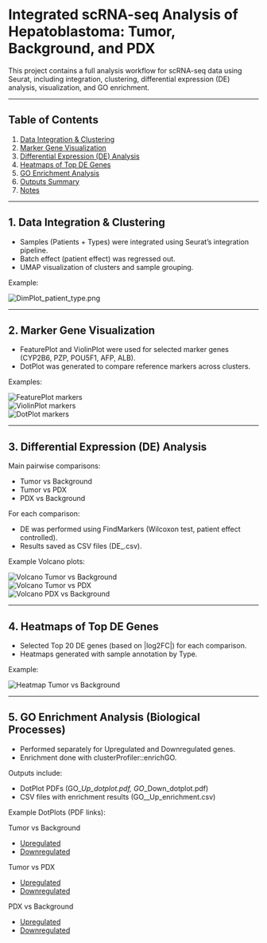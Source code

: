 #  Integrated scRNA-seq Analysis of Hepatoblastoma: Tumor, Background, and PDX

This project contains a full analysis workflow for scRNA-seq data using Seurat, including integration, clustering, differential expression (DE) analysis, visualization, and GO enrichment.

---

## Table of Contents
1. [Data Integration & Clustering](#-1-data-integration--clustering)  
2. [Marker Gene Visualization](#-2-marker-gene-visualization)  
3. [Differential Expression (DE) Analysis](#-3-differential-expression-de-analysis)  
4. [Heatmaps of Top DE Genes](#-4-heatmaps-of-top-de-genes)  
5. [GO Enrichment Analysis](#-5-go-enrichment-analysis-biological-processes)  
6. [Outputs Summary](#-outputs-summary)  
7. [Notes](#-notes)  

---

## 1. Data Integration & Clustering
- Samples (Patients + Types) were integrated using Seurat’s integration pipeline.  
- Batch effect (patient effect) was regressed out.  
- UMAP visualization of clusters and sample grouping.  

 Example:

![DimPlot_patient_type.png](results/clustering/DimPlot_clusters.png)  

---

## 2. Marker Gene Visualization
- FeaturePlot and ViolinPlot were used for selected marker genes (CYP2B6, PZP, POU5F1, AFP, ALB).  
- DotPlot was generated to compare reference markers across clusters.  

 Examples:

![FeaturePlot markers](results/markers/FeaturePlot_markers.png)  
![ViolinPlot markers](results/markers/ViolinPlot_markers.png)  
![DotPlot markers](results/markers/DotPlot_reference.png)

---

## 3. Differential Expression (DE) Analysis
Main pairwise comparisons:
- Tumor vs Background  
- Tumor vs PDX  
- PDX vs Background  

For each comparison:
- DE was performed using FindMarkers (Wilcoxon test, patient effect controlled).  
- Results saved as CSV files (DE_<comparison>.csv).  

 Example Volcano plots:

![Volcano Tumor vs Background](results/volcano/Volcano_tumor_vs_background.png)  
![Volcano Tumor vs PDX](results/volcano/Volcano_tumor_vs_PDX.png)  
![Volcano PDX vs Background](results/volcano/Volcano_PDX_vs_background.png)

---

## 4. Heatmaps of Top DE Genes
- Selected Top 20 DE genes (based on |log2FC|) for each comparison.  
- Heatmaps generated with sample annotation by Type.  

 Example:

![Heatmap Tumor vs Background](results/heatmaps/Heatmap_tumor_vs_background.png)

---
## 5. GO Enrichment Analysis (Biological Processes)
- Performed separately for Upregulated and Downregulated genes.  
- Enrichment done with clusterProfiler::enrichGO.  

Outputs include:
- DotPlot PDFs (GO_<comp>_Up_dotplot.pdf, GO_<comp>_Down_dotplot.pdf)  
- CSV files with enrichment results (GO_<comp>_Up_enrichment.csv)  

 Example DotPlots (PDF links):  

Tumor vs Background
- [Upregulated](results/enrichment/GO_tumor_vs_background_Up_dotplot.pdf)  
- [Downregulated](results/enrichment/GO_tumor_vs_background_Down_dotplot.pdf)  

Tumor vs PDX
- [Upregulated](results/enrichment/GO_tumor_vs_PDX_Up_dotplot.pdf)  
- [Downregulated](results/enrichment/GO_tumor_vs_PDX_Down_dotplot.pdf)  

PDX vs Background
- [Upregulated](results/enrichment/GO_PDX_vs_background_Up_dotplot.pdf)  
- [Downregulated](results/enrichment/GO_PDX_vs_background_Down_dotplot.pdf)

